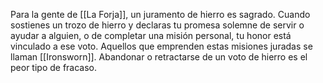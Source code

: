 Para la gente de [[La Forja]], un juramento de hierro es sagrado. Cuando sostienes un trozo de hierro y declaras tu promesa solemne de servir o ayudar a alguien, o de completar una misión personal, tu honor está vinculado a ese voto. Aquellos que emprenden estas misiones juradas se llaman [[Ironsworn]]. Abandonar o retractarse de un voto de hierro es el peor tipo de fracaso.